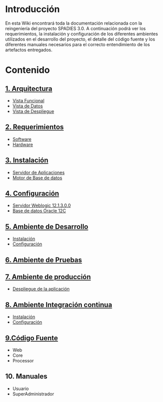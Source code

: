 # Introducción
En esta Wiki encontrará toda la documentación relacionada con la reingeniería del proyecto SPADIES 3.0. A continuación podrá ver los requerimientos, la instalación y configuración de los diferentes ambientes utilizados en el desarrollo del proyecto, el detalle del código fuente y los diferentes manuales necesarios para el correcto entendimiento de los artefactos entregados.

# Contenido
## [1. Arquitectura](chapters/arquitectura/arquitectura.md)
+ [Vista Funcional](chapters/arquitectura/funcional/funcional.md)
+ [Vista de Datos](chapters/arquitectura/datos/datos.md)
+ [Vista de Despliegue](chapters/arquitectura/despliegue/despliegue.md)

## [2. Requerimientos](chapters/requerimientos/requerimientos.md)
+ [Software](chapters/requerimientos/software/software.md)   
+ [Hardware](chapters/requerimientos/hardware/hardware.md)

## [3. Instalación](chapters/instalacion/instalacion.md)
+ [Servidor de Aplicaciones](chapters/instalacion/servidorapp/servidorapp.md)
+ [Motor de Base de datos ](chapters/instalacion/motordb/motordb.md)      


## [4. Configuración](chapters/configuracion/configuracion.md)                       		    
+ [Servidor Weblogic 12.1.3.0.0](chapters/configuracion/weblogic/weblogic.md)
+ [Base de datos Oracle 12C](chapters/configuracion/basededatosoracle/basededatosoracle.md)


## [5. Ambiente de Desarrollo](chapters/desarrollo/desarrollodev.md)
+ [Instalación](chapters/desarrollo/instalaciondev/instalaciondev.md)
+ [Configuración](chapters/desarrollo/configuraciondev/configuraciondev.md)

## [6. Ambiente de Pruebas](chapters/pruebas/pruebas.md)

## [7. Ambiente de producción](chapters/produccion/produccion.md)
+ [Despliegue de la aplicación](chapters/produccion/despliegue/despliegue.md)

## [8. Ambiente Integración continua](chapters/ambienteci/ambienteci.md)
+ [Instalación](chapters/integracioncontinua/instalacionci/instalacionci.md)
+ [Configuración](chapters/integracioncontinua/configuracionci/configuracionci.md)

## [9.Código Fuente](chapters/fuentes/fuentes.md)
+ Web
+ Core
+ Processor

## 10. Manuales
+ Usuario
+ SuperAdministrador
